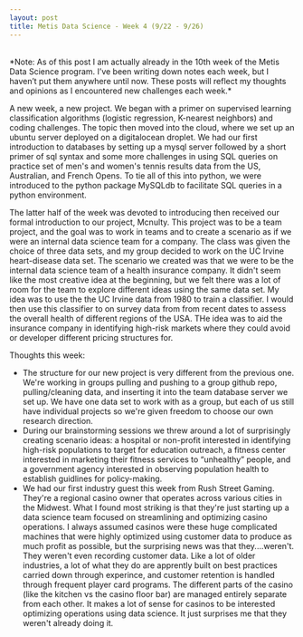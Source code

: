 ```yaml
---
layout: post
title: Metis Data Science - Week 4 (9/22 - 9/26)
---
```

<br>
*Note: As of this post I am actually already in the 10th week of the Metis Data Science program. I’ve been writing down notes each week, but I haven’t put them anywhere until now. These posts will reflect my thoughts and opinions as I encountered new challenges each week.*

<br>

A new week, a new project. We began with a primer on supervised learning classification algorithms (logistic regression, K-nearest neighbors) and coding challenges. The topic then moved into the cloud, where we set up an ubuntu server deployed on a digitalocean droplet. We had our first introduction to databases by setting up a mysql server followed by a short primer of sql syntax and some more challenges in using SQL queries on practice set of men's and women's tennis results data from the US, Australian, and French Opens. To tie all of this into python, we were introduced to the python package MySQLdb to facilitate SQL queries in a python environment.

The latter half of the week was devoted to introducing then received our formal introduction to our project, Mcnulty. This project was to be a team project, and the goal was to work in teams and to create a scenario as if we were an internal data science team for a company. The class was given the choice of three data sets, and my group decided to work on the UC Irvine heart-disease data set. The scenario we created was that we were to be the internal data science team of a health insurance company. It didn't seem like the most creative idea at the beginning, but we felt there was a lot of room for the team to explore different ideas using the same data set. My idea was to use the the UC Irvine data from 1980 to train a classifier. I would then use this classifier to on survey data from from recent dates to assess the overall health of different regions of the USA. THe idea was to aid the insurance company in identifying high-risk markets where they could avoid or developer different pricing structures for.


Thoughts this week:

* The structure for our new project is very different from the previous one. We're working in groups pulling and pushing to a group github repo, pulling/cleaning data, and inserting it into the team database server we set up. We have one data set to work with as a group, but each of us still have individual projects so we're given freedom to choose our own research direction.
* During our brainstorming sessions we threw around a lot of surprisingly creating scenario ideas: a hospital or non-profit interested in identifying high-risk populations to target for education outreach, a fitness center interested in marketing their fitness services to “unhealthy” people, and a government agency interested in observing population health to establish guidlines for policy-making.
* We had our first industry guest this week from Rush Street Gaming. They're a regional casino owner that operates across various cities in the Midwest. What I found most striking is that they're just starting up a data science team focused on streamlining and optimizing casino operations. I always assumed casinos were these huge complicated machines that were highly optimized using customer data to produce as much profit as possible, but the surprising news was that they....weren't. They weren't even recording customer data. Like a lot of older industries, a lot of what they do are apprently built on best practices carried down through experince, and customer retention is handled through frequent player card programs. The different parts of the casino (like the kitchen vs the casino floor bar) are managed entirely separate from each other. It makes a lot of sense for casinos to be interested optimizing operations using data science. It just surprises me that they weren't already doing it.